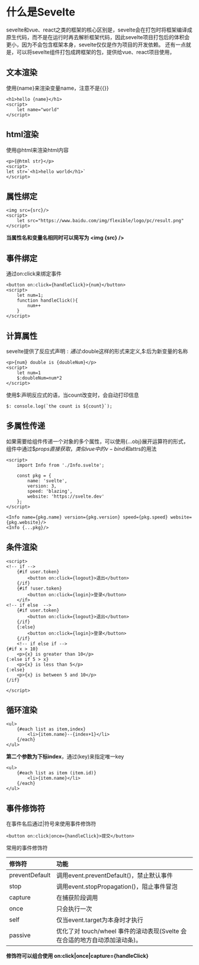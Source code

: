 # 什么是Sevelte
sevelte和vue、react之类的框架的核心区别是，sevelte会在打包时将框架编译成原生代码，而不是在运行时再去解析框架代码，因此sevelte项目打包后的体积会更小，因为不会包含框架本身，sevelte仅仅是作为项目的开发依赖。
还有一点就是，可以将sevelte组件打包成跨框架的包，提供给vue、react项目使用，

## 文本渲染
使用{name}来渲染变量name，注意不是{{}}
```
<h1>hello {name}</h1>
<script>
    let name="world"
</script>
```
## html渲染
使用@html来渲染html内容
```
<p>{@html str}</p>
<script>
let str=`<h1>hello world</h1>`
</script>
```


## 属性绑定
```
<img src={src}/>
<script>
    let src="https://www.baidu.com/img/flexible/logo/pc/result.png"
</script>
```
**当属性名和变量名相同时可以简写为 <img {src} />**

## 事件绑定
通过on:click来绑定事件
```
<button on:click={handleClick}>{num}</button>
<script>
    let num=1;
    function handleClick(){
        num++
    }
</script>
```

## 计算属性
sevelte提供了反应式声明$:
通过$:double这样的形式来定义,$:后为新变量的名称
```
<p>{num} double is {doubleNum}</p>
<script>
    let num=1
    $:doubleNum=num*2
</script>
```

使用$:声明反应式的语，当count改变时，会自动打印信息
```
$: console.log(`the count is ${count}`);
```

## 多属性传递

如果需要给组件传递一个对象的多个属性，可以使用{...obj}展开运算符的形式，组件中通过$$props直接获取，类似vue中的v-bind和$attrs的用法
```
<script>
	import Info from './Info.svelte';

	const pkg = {
		name: 'svelte',
		version: 3,
		speed: 'blazing',
		website: 'https://svelte.dev'
	};
</script>

<Info name={pkg.name} version={pkg.version} speed={pkg.speed} website={pkg.website}/>
<Info {...pkg}/>
```

## 条件渲染
```
<script>
<!-- if -->
    {#if user.token}
        <button on:click={logout}>退出</button>
    {/if}
    {#if !user.token}
        <button on:click={login}>登录</button>
    </if>
<!-- if else  -->
    {#if user.token}
        <button on:click={logout}>退出</button>
    {/if}
    {:else}
        <button on:click={login}>登录</button>
    {/if}
    <!-- if else if -->
{#if x > 10}
	<p>{x} is greater than 10</p>
{:else if 5 > x}
	<p>{x} is less than 5</p>
{:else}
	<p>{x} is between 5 and 10</p>
{/if}
    
</script>
```

## 循环渲染
```
<ul>
    {#each list as item,index}
        <li>{item.name}--{index+1}</li>
    {/each}
</ul>
```
**第二个参数为下标index**，通过(key)来指定唯一key
```
<ul>
    {#each list as item (item.id)}
        <li>{item.name}</li>
    {/each}
</ul>
```
## 事件修饰符
在事件名后通过|符号来使用事件修饰符

```
<button on:click|once={handleClick}>提交</button>
```
常用的事件修饰符


|修饰符|功能|
|:---|:---|
|preventDefault|调用event.preventDefault()，禁止默认事件|
|stop|调用event.stopPropagation()，阻止事件冒泡|
|capture|在捕获阶段调用|
|once|只会执行一次|
|self|仅当event.target为本身时才执行|
|passive|优化了对 touch/wheel 事件的滚动表现(Svelte 会在合适的地方自动添加滚动条)。|

**修饰符可以组合使用 on:click|once|capture={handleClick}**